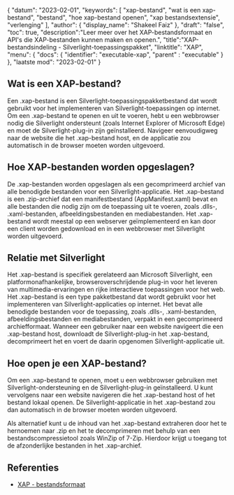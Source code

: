 {
"datum": "2023-02-01",
  "keywords": [
"xap-bestand",
"wat is een xap-bestand",
"bestand",
"hoe xap-bestand openen",
"xap bestandsextensie",
"verlenging"
],
  "author": {
"display_name": "Shakeel Faiz"
},
"draft": "false",
"toc": true,
  "description":"Leer meer over het XAP-bestandsformaat en API's die XAP-bestanden kunnen maken en openen.",
"title":"XAP-bestandsindeling - Silverlight-toepassingspakket",
"linktitle": "XAP",
  "menu": {
    "docs": {
      "identifier": "executable-xap",
"parent" : "executable"
}
},
"laatste mod": "2023-02-01"
}

## Wat is een XAP-bestand?

Een .xap-bestand is een Silverlight-toepassingspakketbestand dat wordt gebruikt voor het implementeren van Silverlight-toepassingen op internet. Om een .xap-bestand te openen en uit te voeren, hebt u een webbrowser nodig die Silverlight ondersteunt (zoals Internet Explorer of Microsoft Edge) en moet de Silverlight-plug-in zijn geïnstalleerd. Navigeer eenvoudigweg naar de website die het .xap-bestand host, en de applicatie zou automatisch in de browser moeten worden uitgevoerd.

## Hoe XAP-bestanden worden opgeslagen?

De .xap-bestanden worden opgeslagen als een gecomprimeerd archief van alle benodigde bestanden voor een Silverlight-applicatie. Het .xap-bestand is een .zip-archief dat een manifestbestand (AppManifest.xaml) bevat en alle bestanden die nodig zijn om de toepassing uit te voeren, zoals .dlls-, .xaml-bestanden, afbeeldingsbestanden en mediabestanden. Het .xap-bestand wordt meestal op een webserver geïmplementeerd en kan door een client worden gedownload en in een webbrowser met Silverlight worden uitgevoerd.

## Relatie met Silverlight

Het .xap-bestand is specifiek gerelateerd aan Microsoft Silverlight, een platformonafhankelijke, browseroverschrijdende plug-in voor het leveren van multimedia-ervaringen en rijke interactieve toepassingen voor het web. Het .xap-bestand is een type pakketbestand dat wordt gebruikt voor het implementeren van Silverlight-applicaties op internet. Het bevat alle benodigde bestanden voor de toepassing, zoals .dlls-, .xaml-bestanden, afbeeldingsbestanden en mediabestanden, verpakt in een gecomprimeerd archiefformaat. Wanneer een gebruiker naar een website navigeert die een .xap-bestand host, downloadt de Silverlight-plug-in het .xap-bestand, decomprimeert het en voert de daarin opgenomen Silverlight-applicatie uit.

## Hoe open je een XAP-bestand?

Om een .xap-bestand te openen, moet u een webbrowser gebruiken met Silverlight-ondersteuning en de Silverlight-plug-in geïnstalleerd. U kunt vervolgens naar een website navigeren die het .xap-bestand host of het bestand lokaal openen. De Silverlight-applicatie in het .xap-bestand zou dan automatisch in de browser moeten worden uitgevoerd.

Als alternatief kunt u de inhoud van het .xap-bestand extraheren door het te hernoemen naar .zip en het te decomprimeren met behulp van een bestandscompressietool zoals WinZip of 7-Zip. Hierdoor krijgt u toegang tot de afzonderlijke bestanden in het .xap-archief.

## Referenties
* [XAP - bestandsformaat](https://en.wikipedia.org/wiki/XAP_(file_format))

